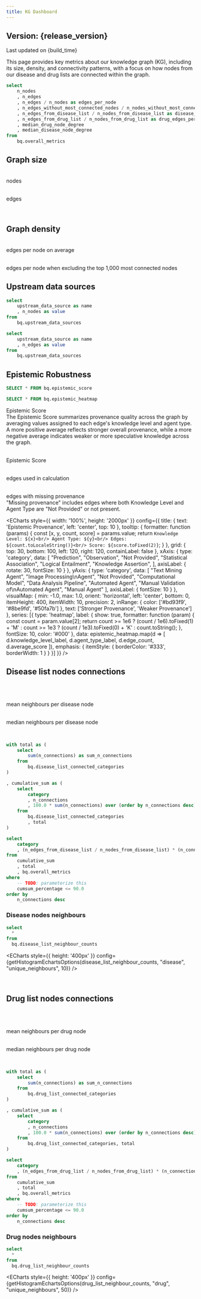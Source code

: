 ```yaml
---
title: KG Dashboard
---
```

<script>
  const release_version = import.meta.env.VITE_release_version;
  const build_time = import.meta.env.VITE_build_time;
  
  function groupBy(arr, key) {
    return arr.reduce((acc, item) => {
      const group = item[key];
      acc[group] = acc[group] || [];
      acc[group].push(item);
      return acc;
    }, {});
  }

  // NOTE: This function was partially generated using AI assistance.
  function createHistogramBins(data, binWidth) {
    if (!data || !Array.isArray(data) || data.length === 0) return [];
    
    // Extract the column values
    const values = data.filter(v => v !== null && v !== undefined);
    if (values.length === 0) return [];
    
    // Calculate min and max if not provided
    const min = 0;
    const max = Math.max(...values);
    
    // Calculate number of bins based on width
    const binCount = Math.ceil((max - min) / binWidth);
    const bins = [];
    
    for (let i = 0; i < binCount; i++) {
      const binStart = min + (i * binWidth);
      const binEnd = min + ((i + 1) * binWidth);
      
      const count = values.filter(value => 
        value >= binStart && (i === binCount - 1 ? value <= binEnd : value < binEnd)
      ).length;
      
      bins.push({
        count: count,
        start: binStart,
        end: binEnd
      });
    }
    
    return bins;
  }

  function getHistogramEchartsOptions(data, data_name, data_key, binWidth) {
    const bins = !data || !Array.isArray(data) || data.length === 0 ? [] : createHistogramBins(data.map(d => d[data_key]), binWidth)
    const xAxis = bins.map(d => d.start)
    
    // Create series data with bin labels included
    const seriesData = bins.map(bin => ({
      value: bin.count,
      binStart: bin.start,
      binEnd: bin.end - 1,
    }))
    
    return {
      grid: {
        top: '2%',
        bottom: '20%',
      },
      xAxis: {
        data: xAxis,
        silent: false,
        splitLine: {
          show: false
        },
        splitArea: {
          show: false
        }
      },
      yAxis: {
        splitArea: {
          show: false
        }
      },
      tooltip: {
        trigger: 'axis',
        axisPointer: {
          type: 'shadow'
        },
        formatter: function(params) {
          const binStart = params[0].data.binStart;
          const binEnd = params[0].data.binEnd;
          const count = params[0].value;
          return `${count} ${data_name}s have between ${binStart} and ${binEnd} neighbours`;
        }
      },
      dataZoom: [
        {
          type: 'inside',
          start: 0,
          end: 2,
          minValueSpan: 30
        },
        {
          type: 'slider',
          start: 0,
          end: 2,
          minValueSpan: 30
        }
      ],
      series: [
        {
          type: 'bar',
          data: seriesData
        }
      ]
    }
  }

  
</script>

## Version: {release_version}

<p class="text-gray-500 text-sm italic">Last updated on {build_time}</p>

This page provides key metrics about our knowledge graph (KG), including its size, density, and connectivity patterns, with a focus on how nodes from our disease and drug lists are connected within the graph.

```sql edges_per_node
select 
    n_nodes
    , n_edges
    , n_edges / n_nodes as edges_per_node
    , n_edges_without_most_connected_nodes / n_nodes_without_most_connected_nodes as edges_per_node_without_most_connected_nodes
    , n_edges_from_disease_list / n_nodes_from_disease_list as disease_edges_per_node
    , n_edges_from_drug_list / n_nodes_from_drug_list as drug_edges_per_node
    , median_drug_node_degree
    , median_disease_node_degree
from 
    bq.overall_metrics
```

## Graph size

<Grid col=2>
    <p class="text-center text-lg"><span class="font-semibold text-2xl"><Value data={edges_per_node} column="n_nodes" fmt="num2m"/></span><br/>nodes</p>
    <p class="text-center text-lg"><span class="font-semibold text-2xl"><Value data={edges_per_node} column="n_edges" fmt="num2m"/></span><br/>edges</p>
</Grid>

<br/>

## Graph density

<Grid col=2>
    <p class="text-center text-lg"><span class="font-semibold text-2xl"><Value data={edges_per_node} column="edges_per_node" fmt="num1"/></span><br/>edges per node on average</p>
    <p class="text-center text-lg"><span class="font-semibold text-2xl"><Value data={edges_per_node} column="edges_per_node_without_most_connected_nodes" fmt="num1"/></span><br/>edges per node when excluding the top 1,000 most connected nodes</p>
</Grid>


## Upstream data sources 

```sql upstream_data_sources_nodes
select 
    upstream_data_source as name
    , n_nodes as value
from 
    bq.upstream_data_sources   
```

```sql upstream_data_sources_edges
select 
    upstream_data_source as name
    , n_edges as value
from 
    bq.upstream_data_sources   
```

<Grid col=2>
    <ECharts 
        config={{
            title: {
                text: 'Nodes',
                left: 'center',
                top: 'center',
                textStyle: {
                    fontWeight: 'normal'
                }
            },
            tooltip: {
                formatter: function(params) {
                    const count = params.data.value.toLocaleString();
                    return `${params.name}: ${count} nodes (${params.percent}%)`;
                }
            },
            series: [{
                type: 'pie', 
                data: [...upstream_data_sources_nodes],
                radius: ['30%', '50%'],
            }]
        }}
    />
    <ECharts config={{
        title: {
            text: 'Edges',
            left: 'center',
            top: 'center',
            textStyle: {
                fontWeight: 'normal'
            }
        },
        tooltip: {
            formatter: function(params) {
                const count = params.data.value.toLocaleString();
                return `${params.name}: ${count} edges (${params.percent}%)`;
            }
        },
        series: [{
            type: 'pie', 
            data: [...upstream_data_sources_edges],
            radius: ['30%', '50%'],
        }]
    }}/>
</Grid>



## Epistemic Robustness

```sql epistemic_score
SELECT * FROM bq.epistemic_score
```

```sql epistemic_heatmap
SELECT * FROM bq.epistemic_heatmap
```

<div class="text-center text-lg font-semibold mt-6 mb-2">
    Epistemic Score
    <div class="text-sm font-normal mt-1">
        The Epistemic Score summarizes provenance quality across the graph by averaging values assigned to each edge's
        knowledge level and agent type.
    </div>
    <div class="text-sm font-normal mt-1">
        A more positive average reflects stronger overall provenance, while a more negative average indicates weaker 
        or more speculative knowledge across the graph.
    </div>
</div>

<!-- Spacer -->
<div class="mb-6"></div>

<!-- Metric row: Epistemic Score -->

<div class="text-center text-lg">
  <p>
    <span class="font-semibold text-2xl">
      <Value data={epistemic_score} column="average_epistemic_score" fmt="num2" />
    </span><br/>
    Epistemic Score
  </p>
</div>
<Grid col=2>
  <div class="text-center text-lg">
    <p>
      <span class="font-semibold text-2xl">
        <Value data={epistemic_score} column="included_edges" fmt="num2m" />
      </span><br/>
      edges used in calculation
    </p>
  </div>
  <div class="text-center text-lg">
    <div>
      <span class="font-semibold text-2xl">
        <Value data={epistemic_score} column="null_or_not_provided_both" fmt="num2m" />
      </span><br/>
      edges with missing provenance
      <div class="text-sm font-normal mt-1">
        "Missing provenance" includes edges where both Knowledge Level and Agent Type are "Not Provided" or not present.
      </div>
     </div>
  </div>
</Grid>

<!-- Spacer -->
<div class="mb-6"></div>

<!-- heatmap -->
<ECharts
  style={{ width: '100%', height: '2000px' }}
  config={{
    title: {
      text: 'Epistemic Provenance',
      left: 'center',
      top: 10
    },
    tooltip: {
      formatter: function (params) {
        const [x, y, count, score] = params.value;
        return `
          Knowledge Level: ${x}<br/>
          Agent Type: ${y}<br/>
          Edges: ${count.toLocaleString()}<br/>
          Score: ${score.toFixed(2)}
        `;
      }
    },
    grid: {
      top: 30,
      bottom: 100,
      left: 120,
      right: 120,
      containLabel: false
    },
    xAxis: {
      type: 'category',
      data: [
        "Prediction", 
        "Observation", 
        "Not Provided", 
        "Statistical Association", 
        "Logical Entailment", 
        "Knowledge Assertion",
      ],
      axisLabel: {
        rotate: 30,
        fontSize: 10
      }
    },
    yAxis: {
      type: 'category',
      data: [
        "Text Mining Agent",
        "Image Processing\nAgent",
        "Not Provided", 
        "Computational Model",
        "Data Analysis Pipeline",
        "Automated Agent",
        "Manual Validation of\nAutomated Agent",
        "Manual Agent"
      ],
      axisLabel: {
        fontSize: 10
      }
    },
    visualMap: {
      min: -1.0,
      max: 1.0,
      orient: 'horizontal',
      left: 'center',
      bottom: 0,
      itemHeight: 400,
      itemWidth: 10,
      precision: 2,
      inRange: {
        color: ['#bd93f9', '#8be9fd', '#50fa7b']
      },
      text: ['Stronger Provenance', 'Weaker Provenance']
    },
    series: [{
      type: 'heatmap',
      label: {
        show: true,
        formatter: function (param) {
          const count = param.value[2];
          return count >= 1e6
            ? (count / 1e6).toFixed(1) + 'M'
            : count >= 1e3
            ? (count / 1e3).toFixed(0) + 'K'
            : count.toString();
        },
        fontSize: 10,
        color: '#000'
      },
      data: epistemic_heatmap.map(d => [
        d.knowledge_level_label,
        d.agent_type_label,
        d.edge_count,
        d.average_score
      ]),
      emphasis: {
        itemStyle: {
          borderColor: '#333',
          borderWidth: 1
        }
      }
    }]
  }}
/>

<!-- Spacer -->
<div class="mb-6"></div>


## Disease list nodes connections

<br/>

<Grid col=2>
    <p class="text-center text-lg"><span class="font-semibold text-2xl"><Value data={edges_per_node} column="disease_edges_per_node" fmt="num1"/></span><br/>mean neighbours per disease node</p>
    <p class="text-center text-lg"><span class="font-semibold text-2xl"><Value data={edges_per_node} column="median_disease_node_degree" fmt="num0"/></span><br/>median neighbours per disease node</p>
</Grid>

<br/>


```sql disease_list_connected_categories
with total as (
    select 
        sum(n_connections) as sum_n_connections
    from 
        bq.disease_list_connected_categories
)

, cumulative_sum as (
    select 
        category
        , n_connections
        , 100.0 * sum(n_connections) over (order by n_connections desc) / sum_n_connections as cumsum_percentage
    from 
        bq.disease_list_connected_categories
        , total
)

select 
    category
    , (n_edges_from_disease_list / n_nodes_from_disease_list) * (n_connections / sum_n_connections) as number_of_connections
from 
    cumulative_sum
    , total
    , bq.overall_metrics
where 
    -- TODO: parameterize this 
    cumsum_percentage <= 90.0
order by 
    n_connections desc
```

<BarChart 
    data={disease_list_connected_categories} 
    x="category" 
    y="number_of_connections" 
    swapXY=true
    title="Categories connected to disease list node on average"
/>

### Disease nodes neighbours

```sql disease_list_neighbour_counts
select 
  * 
from 
  bq.disease_list_neighbour_counts
```

<ECharts
    style={{ height: '400px' }}
    config={getHistogramEchartsOptions(disease_list_neighbour_counts, "disease", "unique_neighbours", 10)}
/>

<br/>

## Drug list nodes connections

<br/>

<Grid col=2>
    <p class="text-center text-lg"><span class="font-semibold text-2xl"><Value data={edges_per_node} column="drug_edges_per_node" fmt="num1"/></span><br/>mean neighbours per drug node</p>
    <p class="text-center text-lg"><span class="font-semibold text-2xl"><Value data={edges_per_node} column="median_drug_node_degree" fmt="num0"/></span><br/>median neighbours per drug node</p>
</Grid>

<br/>

```sql drug_list_connected_categories
with total as (
    select 
        sum(n_connections) as sum_n_connections
    from 
        bq.drug_list_connected_categories
)

, cumulative_sum as (
    select 
        category
        , n_connections
        , 100.0 * sum(n_connections) over (order by n_connections desc) / sum_n_connections as cumsum_percentage
    from 
        bq.drug_list_connected_categories, total
)

select 
    category
    , (n_edges_from_drug_list / n_nodes_from_drug_list) * (n_connections / sum_n_connections) as number_of_connections
from 
    cumulative_sum
    , total
    , bq.overall_metrics
where 
    -- TODO: parameterize this 
    cumsum_percentage <= 90.0
order by 
    n_connections desc
```

<BarChart 
    data={drug_list_connected_categories} 
    x="category" 
    y="number_of_connections" 
    swapXY=true
    title="Categories connected to drug list node on average"
/>

### Drug nodes neighbours

```sql drug_list_neighbour_counts
select 
  * 
from 
  bq.drug_list_neighbour_counts
```

<ECharts
    style={{ height: '400px' }}
    config={getHistogramEchartsOptions(drug_list_neighbour_counts, "drug", "unique_neighbours", 50)}
/>
